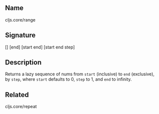 ## Name
cljs.core/range

## Signature
[]
[end]
[start end]
[start end step]

## Description

Returns a lazy sequence of nums from `start` (inclusive) to `end` (exclusive),
by `step`, where `start` defaults to 0, `step` to 1, and `end` to infinity.

## Related
cljs.core/repeat

